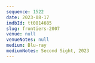```yaml
---
sequence: 1522
date: 2023-08-17
imdbId: tt0814685
slug: frontiers-2007
venue: null
venueNotes: null
medium: Blu-ray
mediumNotes: Second Sight, 2023
---
```

